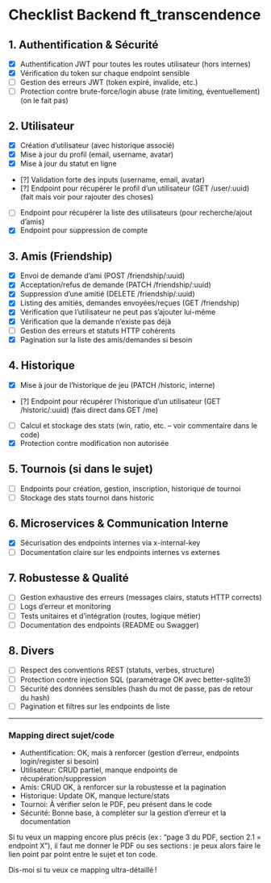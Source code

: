 # Checklist Backend ft_transcendence

## 1. Authentification & Sécurité
- [x] Authentification JWT pour toutes les routes utilisateur (hors internes)
- [x] Vérification du token sur chaque endpoint sensible
- [ ] Gestion des erreurs JWT (token expiré, invalide, etc.)
- [ ] Protection contre brute-force/login abuse (rate limiting, éventuellement) (on le fait pas)

## 2. Utilisateur
- [x] Création d’utilisateur (avec historique associé)
- [x] Mise à jour du profil (email, username, avatar)
- [x] Mise à jour du statut en ligne
- [?] Validation forte des inputs (username, email, avatar)
- [?] Endpoint pour récupérer le profil d’un utilisateur (GET /user/:uuid)
(fait mais voir pour rajouter des choses)
- [ ] Endpoint pour récupérer la liste des utilisateurs (pour recherche/ajout d’amis)
- [x] Endpoint pour suppression de compte

## 3. Amis (Friendship)
- [x] Envoi de demande d’ami (POST /friendship/:uuid)
- [x] Acceptation/refus de demande (PATCH /friendship/:uuid)
- [x] Suppression d’une amitié (DELETE /friendship/:uuid)
- [x] Listing des amitiés, demandes envoyées/reçues (GET /friendship)
- [x] Vérification que l’utilisateur ne peut pas s’ajouter lui-même
- [x] Vérification que la demande n’existe pas déjà
- [ ] Gestion des erreurs et statuts HTTP cohérents
- [x] Pagination sur la liste des amis/demandes si besoin

## 4. Historique
- [x] Mise à jour de l’historique de jeu (PATCH /historic, interne)
- [?] Endpoint pour récupérer l’historique d’un utilisateur (GET /historic/:uuid) (fais direct dans GET /me)
- [ ] Calcul et stockage des stats (win, ratio, etc. – voir commentaire dans le code)
- [x] Protection contre modification non autorisée

## 5. Tournois (si dans le sujet)
- [ ] Endpoints pour création, gestion, inscription, historique de tournoi
- [ ] Stockage des stats tournoi dans historic

## 6. Microservices & Communication Interne
- [x] Sécurisation des endpoints internes via x-internal-key
- [ ] Documentation claire sur les endpoints internes vs externes

## 7. Robustesse & Qualité
- [ ] Gestion exhaustive des erreurs (messages clairs, statuts HTTP corrects)
- [ ] Logs d’erreur et monitoring
- [ ] Tests unitaires et d’intégration (routes, logique métier)
- [ ] Documentation des endpoints (README ou Swagger)

## 8. Divers
- [ ] Respect des conventions REST (statuts, verbes, structure)
- [ ] Protection contre injection SQL (paramétrage OK avec better-sqlite3)
- [ ] Sécurité des données sensibles (hash du mot de passe, pas de retour du hash)
- [ ] Pagination et filtres sur les endpoints de liste

---

### Mapping direct sujet/code
- Authentification: OK, mais à renforcer (gestion d’erreur, endpoints login/register si besoin)
- Utilisateur: CRUD partiel, manque endpoints de récupération/suppression
- Amis: CRUD OK, à renforcer sur la robustesse et la pagination
- Historique: Update OK, manque lecture/stats
- Tournoi: À vérifier selon le PDF, peu présent dans le code
- Sécurité: Bonne base, à compléter sur la gestion d’erreur et la documentation

Si tu veux un mapping encore plus précis (ex : “page 3 du PDF, section 2.1 = endpoint X”), il faut me donner le PDF ou ses sections : je peux alors faire le lien point par point entre le sujet et ton code.

Dis-moi si tu veux ce mapping ultra-détaillé !
